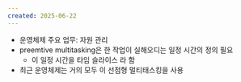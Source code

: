 ```yaml
---
created: 2025-06-22
---
```

- 운영체제 주요 업무: 자원 관리
- preemtive multitasking은 한 작업이 실해오디는 일정 시간의 정의 필요
	- 이 일정 시간을 타임 슬라이스 라 함
- 최근 운영체제는 거의 모두 이 선점형 멀티태스킹을 사용
